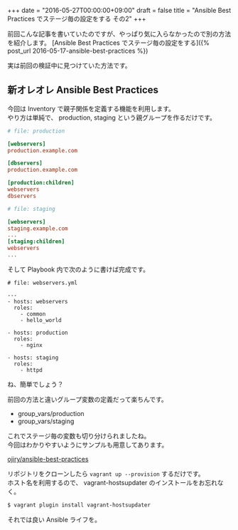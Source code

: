 +++
date = "2016-05-27T00:00:00+09:00"
draft = false
title = "Ansible Best Practices でステージ毎の設定をする その2"
+++

前回こんな記事を書いていたのですが、やっぱり気に入らなかったので別の方法を紹介します。
[Ansible Best Practices でステージ毎の設定をする]({% post_url 2016-05-17-ansible-best-practices %})

実は前回の検証中に見つけていた方法です。  

## 新オレオレ Ansible Best Practices

今回は Inventory で親子関係を定義する機能を利用します。  
やり方は単純で、 production, staging という親グループを作るだけです。

```ini
# file: production

[webservers]
production.example.com

[dbservers]
production.example.com

[production:children]
webservers
dbservers
```

```ini
# file: staging

[webservers]
staging.example.com
...
[staging:children]
webservers
...
```

そして Playbook 内で次のように書けば完成です。

```
# file: webservers.yml

---
- hosts: webservers
  roles:
    - common
    - hello_world

- hosts: production
  roles:
    - nginx

- hosts: staging
  roles:
    - httpd
```

ね、簡単でしょう？

前回の方法と違いグループ変数の定義だって楽ちんです。

* group_vars/production
* group_vars/staging

これでステージ毎の変数も切り分けられましたね。  
今回はわかりやすいようにサンプルも用意してあります。

[ojiry/ansible-best-practices](https://github.com/ojiry/ansible-best-practices)

リポジトリをクローンしたら `vagrant up --provision` するだけです。  
ホスト名を利用するので、 vagrant-hostsupdater のインストールをお忘れなく。

```bash
$ vagrant plugin install vagrant-hostsupdater
```

それでは良い Ansible ライフを。
